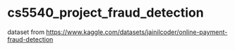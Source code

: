 # cs5540_project_fraud_detection

dataset from https://www.kaggle.com/datasets/jainilcoder/online-payment-fraud-detection
